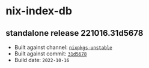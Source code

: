 # nix-index-db
## standalone release 221016.31d5678
- Built against channel: [`nixpkgs-unstable`](https://github.com/nixos/nixpkgs/tree/nixpkgs-unstable)
- Built against commit: [`31d5678`](https://github.com/NixOS/nixpkgs/commit/31d567846255e122846548255101980162bbf641)
- Build date: `2022-10-16`
